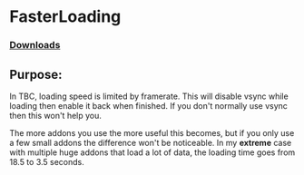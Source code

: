 # FasterLoading

### [Downloads](https://github.com/Shanghi/FasterLoading/releases)

## Purpose:
In TBC, loading speed is limited by framerate. This will disable vsync while loading then enable it back when finished. If you don't normally use vsync then this won't help you.

The more addons you use the more useful this becomes, but if you only use a few small addons the difference won't be noticeable. In my __extreme__ case with multiple huge addons that load a lot of data, the loading time goes from 18.5 to 3.5 seconds.
